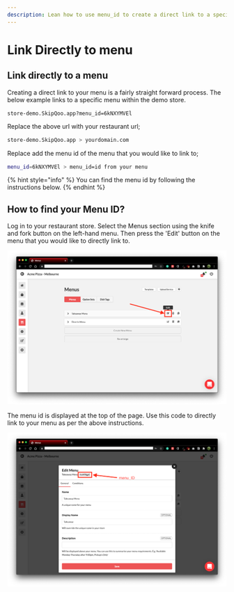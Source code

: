 ```yaml
---
description: Lean how to use menu_id to create a direct link to a specific menu.
---
```


# Link Directly to menu

## Link directly to a menu

Creating a direct link to your menu is a fairly straight forward process. The below example links to a specific menu within the demo store.

```text
store-demo.SkipQoo.app?menu_id=6kNXYMVEl
```

Replace the above url with your restaurant url;

```bash
store-demo.SkipQoo.app > yourdomain.com
```

Replace add the menu id of the menu that you would like to link to;

```bash
menu_id=6kNXYMVEl > menu_id=id from your menu
```

{% hint style="info" %}
You can find the menu id by following the instructions below.
{% endhint %}

## How to find your Menu ID?

Log in to your restaurant store. Select the Menus section using the knife and fork button on the left-hand menu. Then press the 'Edit' button on the menu that you would like to directly link to.

![](../.gitbook/assets/meniidstep1%20%281%29.png)

The menu id is displayed at the top of the page. Use this code to directly link to your menu as per the above instructions.

![](../.gitbook/assets/menuidstep2-2-.png)

